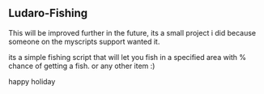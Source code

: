 ## Ludaro-Fishing

This will be improved further in the future, its a small project i did because someone on the myscripts support wanted it.

its a simple fishing script that will let you fish in a specified area with % chance of getting a fish. or any other item :)

happy holiday
